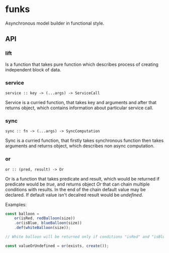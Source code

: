 # funks

Asynchronous model builder in functional style.

## API

### lift

Is a function that takes pure function which describes process of creating independent block of data.

### service
```
service :: key -> (...args) -> ServiceCall
```
Service is a curried function, that takes key and arguments and after that returns object, which contains information about particular service call. 

### sync
```
sync :: fn -> (...args) -> SyncComputation
```
Sync is a curried function, that firstly takes synchronous function then takes arguments and returns object, which describes non async computation.

### or
```
or :: (pred, result) -> Or
```
Or is a function that takes predicate and result, which would be returned if predicate would be *true*, and returns object *Or* that can chain multiple conditions with results. In the end of the chain default value may be declared. If default value isn't decalred result would be *undefined*.

Examples:
```javascript
const balloon =
    or(isRed, redBalloon(size))
    .or(isBlue, blueBalloon(size))
    .def(whiteBalloon(size));

// White balloon will be returned only if conditions "isRed" and "isBlue" will be false.

const valueOrUndefined = or(exists, create());
```
